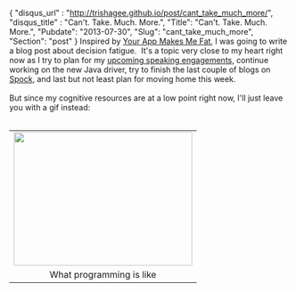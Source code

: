 {
 "disqus_url" : "http://trishagee.github.io/post/cant_take_much_more/",
 "disqus_title" : "Can't. Take. Much. More.",
 "Title": "Can't. Take. Much. More.",
 "Pubdate": "2013-07-30",
 "Slug": "cant_take_much_more",
 "Section": "post"
}
Inspired by <a href="http://seriouspony.com/blog/2013/7/24/your-app-makes-me-fat">Your App Makes Me Fat</a>, I was going to write a blog post about decision fatigue. &nbsp;It's a topic very close to my heart right now as I try to plan for my <a href="http://mechanitis.blogspot.co.uk/2013/06/trishas-world-tour-2013.html">upcoming speaking engagements,</a>&nbsp;continue working on the new Java driver, try to finish the last couple of blogs on <a href="https://code.google.com/p/spock/">Spock</a>, and last but not least plan for moving home this week.<br /><br />But since my cognitive resources are at a low point right now, I'll just leave you with a gif instead:<br /><br /><table align="center" cellpadding="0" cellspacing="0" class="tr-caption-container" style="margin-left: auto; margin-right: auto; text-align: center;"><tbody><tr><td style="text-align: center;"><a href="http://i.minus.com/ibaDjk7AeIcvxv.gif" imageanchor="1" style="margin-left: auto; margin-right: auto;"><img border="0" height="240" src="http://i.minus.com/ibaDjk7AeIcvxv.gif" width="320" /></a></td></tr><tr><td class="tr-caption" style="text-align: center;">What programming is like</td></tr></tbody></table><br />
